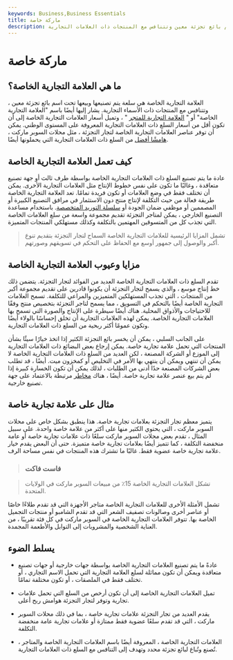 ```yaml
---
keywords: Business,Business Essentials
title: ماركة خاصة
description: العلامة التجارية الخاصة هي سلعة يتم تصنيعها وبيعها تحت اسم بائع تجزئة معين وتتنافس مع المنتجات ذات العلامات التجارية.
---
```


# ماركة خاصة
## ما هي العلامة التجارية الخاصة؟

العلامة التجارية الخاصة هي سلعة يتم تصنيعها وبيعها تحت اسم بائع تجزئة معين ، وتتنافس مع المنتجات ذات الأسماء التجارية. يشار إليها أيضًا باسم "العلامة التجارية الخاصة" أو " [العلامة التجارية للمتجر](/white-label-product) " ، وتميل أسعار العلامات التجارية الخاصة إلى أن تكون أقل من أسعار السلع ذات العلامات التجارية المعروفة على المستوى الوطني. يمكن أن توفر عناصر العلامات التجارية الخاصة لتجار التجزئة ، مثل محلات السوبر ماركت ، [هامشًا أفضل](/profitmargin) من السلع ذات العلامات التجارية التي يحملونها أيضًا.

## كيف تعمل العلامة التجارية الخاصة

عادة ما يتم تصنيع السلع ذات العلامات التجارية الخاصة بواسطة طرف ثالث أو جهة تصنيع متعاقدة ، وغالبًا ما تكون على نفس خطوط الإنتاج مثل العلامات التجارية الأخرى. يمكن أن تختلف فقط في وضع العلامات أو تكون فريدة تمامًا. تعد العلامة التجارية الخاصة طريقة فعالة من حيث التكلفة لإنتاج منتج دون الاستثمار في مرافق التصنيع الكبيرة أو المصممين أو موظفي ضمان الجودة أو [سلسلة التوريد المتخصصة](/supplychain). باستخدام مساعدة التصنيع الخارجي ، يمكن لمتاجر التجزئة تقديم مجموعة واسعة من سلع العلامات الخاصة التي تجذب كل من المتسوقين المهتمين بالتكلفة وكذلك مستهلكي المنتجات المتميزة.

> تشمل المزايا الرئيسية للعلامات التجارية الخاصة السماح لتجار التجزئة بتقديم تنوع أكبر والوصول إلى جمهور أوسع مع الحفاظ على التحكم في تسويقهم وصورتهم.

>

## مزايا وعيوب العلامة التجارية الخاصة

تقدم السلع ذات العلامات التجارية الخاصة العديد من الفوائد لتجار التجزئة. يتضمن ذلك خط إنتاج موسع ، والذي يسمح لتجار التجزئة أن يكونوا قادرين على تقديم مجموعة أكبر من المنتجات ، التي تجذب المستهلكين المتميزين والمراعي للتكلفة. تسمح العلامات التجارية الخاصة أيضًا بالتحكم في التسويق ، مما يسمح لتاجر التجزئة بتخصيص منتج وفقًا للاحتياجات والأذواق المحلية. هناك أيضًا سيطرة على الإنتاج والصورة التي تسمح بها العلامات التجارية الخاصة. يمكن لهذه العلامات التجارية أن تخلق إحساسًا بالولاء أيضًا وتكون عمومًا أكثر ربحية من السلع ذات العلامات التجارية.

على الجانب السلبي ، يمكن أن يخسر بائع التجزئة الكثير إذا اتخذ خيارًا سيئًا بشأن المنتجات التي تحمل علامة تجارية خاصة. يمكن إرجاع بعض البضائع ذات العلامات التجارية إلى الموزع أو الشركة المصنعة ، لكن العديد من السلع ذات العلامات التجارية الخاصة لا يمكن أن تنتهي ويمكن أن ينتهي بها الأمر في التخليص أو كمخزون ميت. أيضًا ، قد تطلب بعض الشركات المصنعة حدًا أدنى من الطلبات ، لذلك يمكن أن تكون الخسارة كبيرة إذا لم يتم بيع عنصر علامة تجارية خاصة. أيضًا ، هناك [مخاطر](/risk) مرتبطة بالاعتماد على جهة تصنيع خارجية.

## مثال على علامة تجارية خاصة

يتميز معظم تجار التجزئة بعلامات تجارية خاصة. هذا ينطبق بشكل خاص على محلات السوبر ماركت ، التي يحتوي الكثير منها على أكثر من علامة خاصة واحدة. على سبيل المثال ، تقدم بعض محلات السوبر ماركت سلعًا ذات علامات تجارية خاصة أو عامة منخفضة التكلفة ، كما تتميز أيضًا بعلامات تجارية خاصة متميزة. حتى أن البعض يقدم خيار علامة تجارية خاصة عضوية فقط. غالبًا ما تشترك هذه المنتجات في نفس مساحة الرف.

> ### فاست فاكت

> تشكل العلامات التجارية الخاصة 15٪ من مبيعات السوبر ماركت في الولايات المتحدة.

>

تشمل الأمثلة الأخرى للعلامات التجارية الخاصة متاجر الأجهزة التي قد تقدم طلاءًا خاصًا أو عناصر أخرى وصالونات تصفيف الشعر التي قد تقدم الشامبو أو منتجات التجميل الخاصة بها. تتوفر العلامات التجارية الخاصة في السوبر ماركت في كل فئة تقريبًا ، من العناية الشخصية والمشروبات إلى التوابل والأطعمة المجمدة.

## يسلط الضوء

- عادةً ما يتم تصنيع العلامات التجارية الخاصة بواسطة جهات خارجية أو جهات تصنيع متعاقدة ويمكن أن تكون مماثلة لسلع العلامة التجارية التي تحمل الاسم التجاري ، أو تختلف فقط في الملصقات ، أو تكون مختلفة تمامًا.

- تميل العلامات التجارية الخاصة إلى أن تكون أرخص من السلع التي تحمل علامات تجارية وتوفر لتجار التجزئة هوامش ربح أعلى.

- يقدم العديد من تجار التجزئة علامات تجارية خاصة ، بما في ذلك محلات السوبر ماركت ، التي قد تقدم سلعًا عضوية فقط ممتازة أو علامات تجارية عامة منخفضة التكلفة.

- العلامات التجارية الخاصة ، المعروفة أيضًا باسم العلامات التجارية الخاصة والمتاجر ، تُصنع وتُباع لبائع تجزئة محدد وتهدف إلى التنافس مع السلع ذات العلامات التجارية.

